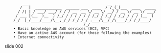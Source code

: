             ___                                    __  _
           /   |  ____________  ______ ___  ____  / /_(_)___  ____  _____
          / /| | / ___/ ___/ / / / __ `__ \/ __ \/ __/ / __ \/ __ \/ ___/
         / ___ |(__  )__  ) /_/ / / / / / / /_/ / /_/ / /_/ / / / (__  )
        /_/  |_/____/____/\__,_/_/ /_/ /_/ .___/\__/_/\____/_/ /_/____/
                                        /_/
        • Basic knowledge on AWS services (EC2, VPC)
        • Have an active AWS account (for those following the examples)
        • Internet connectivity

















































































slide 002

